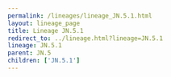 ```yaml
---
permalink: /lineages/lineage_JN.5.1.html
layout: lineage_page
title: Lineage JN.5.1
redirect_to: ../lineage.html?lineage=JN.5.1
lineage: JN.5.1
parent: JN.5
children: ['JN.5.1']
---
```

